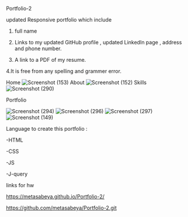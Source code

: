 Portfolio-2

updated Responsive portfolio which include

1. full name

2. Links to my updated GitHub profile , updated LinkedIn page , address and phone number.

3. A link to a PDF of my resume.

4.It is free from any spelling and grammer error.


Home
![Screenshot (153)](https://user-images.githubusercontent.com/65740871/90347443-c09d5100-dfed-11ea-8623-7cdf946e86fb.png)
About
![Screenshot (152)](https://user-images.githubusercontent.com/65740871/90347439-bed38d80-dfed-11ea-8f7c-42a23cc683d7.png)
Skills
![Screenshot (290)](https://user-images.githubusercontent.com/65740871/96352978-33c25280-1085-11eb-8342-b35fc5a3bef5.png)

Portfolio

![Screenshot (294)](https://user-images.githubusercontent.com/65740871/96353059-e1356600-1085-11eb-8a86-ca77866a474a.png)
![Screenshot (296)](https://user-images.githubusercontent.com/65740871/96353064-f01c1880-1085-11eb-9a18-23d6050a9a2a.png)
![Screenshot (297)](https://user-images.githubusercontent.com/65740871/96353070-fdd19e00-1085-11eb-9154-f73088657a4d.png)
![Screenshot (149)](https://user-images.githubusercontent.com/65740871/90347444-c09d5100-dfed-11ea-87ed-db3961624433.png)

Language to create this portfolio :
  
  -HTML

  -CSS
  
  -JS
  
  -J-query
  
  links for hw
  
  
  https://metasabeya.github.io/Portfolio-2/
  
  
  https://github.com/metasabeya/Portfolio-2.git
  
  
  
  

